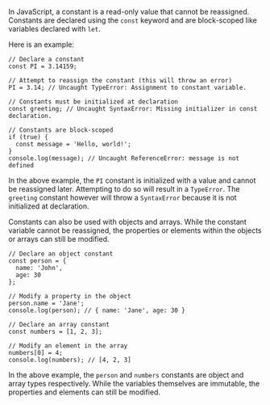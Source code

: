 In JavaScript, a constant is a read-only value that cannot be reassigned. Constants are declared using the `const` keyword and are block-scoped like variables declared with `let`.

Here is an example:

```
// Declare a constant
const PI = 3.14159;

// Attempt to reassign the constant (this will throw an error)
PI = 3.14; // Uncaught TypeError: Assignment to constant variable.

// Constants must be initialized at declaration
const greeting; // Uncaught SyntaxError: Missing initializer in const declaration.

// Constants are block-scoped
if (true) {
  const message = 'Hello, world!';
}
console.log(message); // Uncaught ReferenceError: message is not defined
```

In the above example, the `PI` constant is initialized with a value and cannot be reassigned later. Attempting to do so will result in a `TypeError`. The `greeting` constant however will throw a `SyntaxError` because it is not initialized at declaration.

Constants can also be used with objects and arrays. While the constant variable cannot be reassigned, the properties or elements within the objects or arrays can still be modified.

```
// Declare an object constant
const person = {
  name: 'John',
  age: 30
};

// Modify a property in the object
person.name = 'Jane';
console.log(person); // { name: 'Jane', age: 30 }

// Declare an array constant
const numbers = [1, 2, 3];

// Modify an element in the array
numbers[0] = 4;
console.log(numbers); // [4, 2, 3]
```

In the above example, the `person` and `numbers` constants are object and array types respectively. While the variables themselves are immutable, the properties and elements can still be modified.